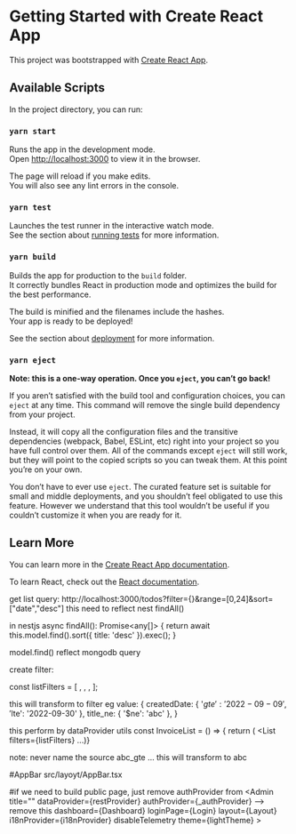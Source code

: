 # Getting Started with Create React App

This project was bootstrapped with [Create React App](https://github.com/facebook/create-react-app).

## Available Scripts

In the project directory, you can run:

### `yarn start`

Runs the app in the development mode.\
Open [http://localhost:3000](http://localhost:3000) to view it in the browser.

The page will reload if you make edits.\
You will also see any lint errors in the console.

### `yarn test`

Launches the test runner in the interactive watch mode.\
See the section about [running tests](https://facebook.github.io/create-react-app/docs/running-tests) for more information.

### `yarn build`

Builds the app for production to the `build` folder.\
It correctly bundles React in production mode and optimizes the build for the best performance.

The build is minified and the filenames include the hashes.\
Your app is ready to be deployed!

See the section about [deployment](https://facebook.github.io/create-react-app/docs/deployment) for more information.

### `yarn eject`

**Note: this is a one-way operation. Once you `eject`, you can’t go back!**

If you aren’t satisfied with the build tool and configuration choices, you can `eject` at any time. This command will remove the single build dependency from your project.

Instead, it will copy all the configuration files and the transitive dependencies (webpack, Babel, ESLint, etc) right into your project so you have full control over them. All of the commands except `eject` will still work, but they will point to the copied scripts so you can tweak them. At this point you’re on your own.

You don’t have to ever use `eject`. The curated feature set is suitable for small and middle deployments, and you shouldn’t feel obligated to use this feature. However we understand that this tool wouldn’t be useful if you couldn’t customize it when you are ready for it.

## Learn More

You can learn more in the [Create React App documentation](https://facebook.github.io/create-react-app/docs/getting-started).

To learn React, check out the [React documentation](https://reactjs.org/).


get list query:
http://localhost:3000/todos?filter={}&range=[0,24]&sort=["date","desc"]
this need to reflect nest findAll()

in nestjs 
  async findAll(): Promise<any[]> {
    return await this.model.find().sort({ title: 'desc' }).exec();
  }

  model.find() reflect mongodb query


create filter:

const listFilters = [
    <DateInput source="createdDate_gte" alwaysOn />,
    <DateInput source="createdDate_lte" alwaysOn />,
    <TextInput source="title_ne" alwaysOn />,
];

this will transform to filter eg value: 
{
  createdDate: { '$gte': '2022-09-09', '$lte': '2022-09-30' },
  title_ne: { '$ne': 'abc' },
}

this perform by dataProvider utils
const InvoiceList = () => {
    return (
        <List
            filters={listFilters}
            ...)}

note: never name the source abc_gte ... this will transform to abc    

#AppBar
src/layoyt/AppBar.tsx

#if we need to build public page, just remove authProvider from <Admin>
<Admin
            title=""
            dataProvider={restProvider}
            authProvider={_authProvider} --> remove this
            dashboard={Dashboard}
            loginPage={Login}
            layout={Layout}
            i18nProvider={i18nProvider}
            disableTelemetry
            theme={lightTheme}
        >
